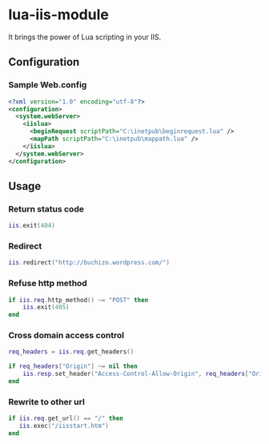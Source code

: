 lua-iis-module
================

It brings the power of Lua scripting in your IIS.

## Configuration

### Sample Web.config

```xml
<?xml version="1.0" encoding="utf-8"?>
<configuration>
  <system.webServer>
    <iislua>
      <beginRequest scriptPath="C:\inetpub\beginrequest.lua" />
      <mapPath scriptPath="C:\inetpub\mappath.lua" />
    </iislua>
  </system.webServer>
</configuration>
```

## Usage

### Return status code

```lua
iis.exit(404)
```

### Redirect

```lua
iis.redirect("http://buchizo.wordpress.com/")
```

### Refuse http method

```lua
if iis.req.http_method() ~= "POST" then
    iis.exit(405)
end
```

### Cross domain access control

```lua
req_headers = iis.req.get_headers()

if req_headers["Origin"] ~= nil then
    iis.resp.set_header("Access-Control-Allow-Origin", req_headers["Origin"])
end
```

### Rewrite to other url

```lua
if iis.req.get_url() == "/" then
   iis.exec("/iisstart.htm")
end
```